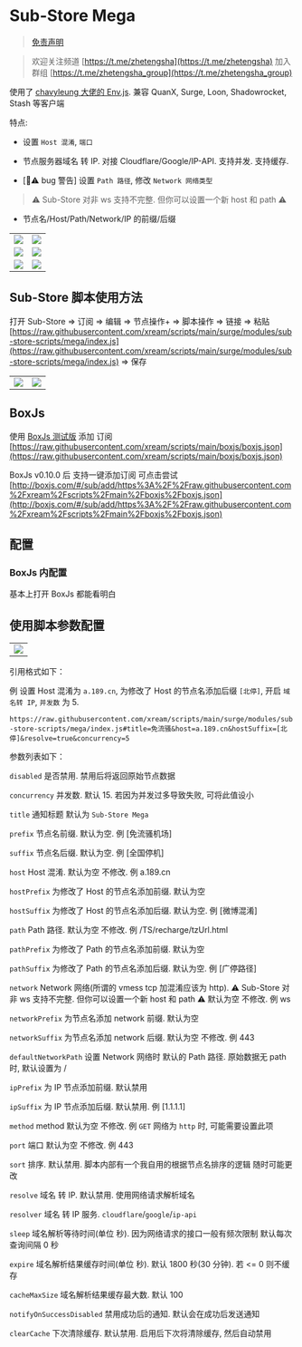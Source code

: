 # Sub-Store Mega

> [免责声明](https://github.com/xream/scripts/blob/main/README.md)

> 欢迎关注频道 [https://t.me/zhetengsha](https://t.me/zhetengsha) 加入群组 [https://t.me/zhetengsha_group](https://t.me/zhetengsha_group)

使用了 [chavyleung 大佬的 Env.js](https://github.com/chavyleung/scripts/blob/master/Env.js). 兼容 QuanX, Surge, Loon, Shadowrocket, Stash 等客户端

特点:

- 设置 `Host 混淆`, `端口`

- 节点服务器域名 转 IP. 对接 Cloudflare/Google/IP-API. 支持并发. 支持缓存.

- [🐞⚠️ bug 警告] 设置 `Path 路径`, 修改 `Network 网络类型`

> ⚠️ Sub-Store 对非 ws 支持不完整. 但你可以设置一个新 host 和 path ⚠️

- 节点名/Host/Path/Network/IP 的前缀/后缀

<table>
  <tr>
    <td valign="top"><img src="screenshots/10.png"></td>
    <td valign="top"><img src="screenshots/9.png"></td>
  </tr>
  <tr>
    <td valign="top"><img src="screenshots/7.png"></td>
    <td valign="top"><img src="screenshots/1.png"></td>
  </tr>
  <tr>
    <td valign="top"><img src="screenshots/2.png"></td>
    <td valign="top"><img src="screenshots/3.png"></td>
  </tr>
</table>

## Sub-Store 脚本使用方法

打开 Sub-Store => 订阅 => 编辑 => 节点操作+ => 脚本操作 => 链接 => 粘贴 [https://raw.githubusercontent.com/xream/scripts/main/surge/modules/sub-store-scripts/mega/index.js](https://raw.githubusercontent.com/xream/scripts/main/surge/modules/sub-store-scripts/mega/index.js) => 保存

<table>
  <tr>
    <td valign="top"><img src="screenshots/5.png"></td>
    <td valign="top"><img src="screenshots/6.png"></td>
  </tr>
  
</table>

## BoxJs

使用 [BoxJs 测试版](https://chavyleung.gitbook.io/boxjs) 添加 订阅 [https://raw.githubusercontent.com/xream/scripts/main/boxjs/boxjs.json](https://raw.githubusercontent.com/xream/scripts/main/boxjs/boxjs.json)

BoxJs v0.10.0 后 支持一键添加订阅 可点击尝试 [http://boxjs.com/#/sub/add/https%3A%2F%2Fraw.githubusercontent.com%2Fxream%2Fscripts%2Fmain%2Fboxjs%2Fboxjs.json](http://boxjs.com/#/sub/add/https%3A%2F%2Fraw.githubusercontent.com%2Fxream%2Fscripts%2Fmain%2Fboxjs%2Fboxjs.json)

## 配置

### BoxJs 内配置

基本上打开 BoxJs 都能看明白

## 使用脚本参数配置

<table>
  <tr>
    <td valign="top"><img src="screenshots/8.png"></td>
  </tr>
</table>

引用格式如下：

例 设置 Host 混淆为 `a.189.cn`, 为修改了 Host 的节点名添加后缀 `[北停]`, 开启 `域名转 IP`, `并发数` 为 5.

`https://raw.githubusercontent.com/xream/scripts/main/surge/modules/sub-store-scripts/mega/index.js#title=免流骚&host=a.189.cn&hostSuffix=[北停]&resolve=true&concurrency=5`

参数列表如下：

`disabled` 是否禁用. 禁用后将返回原始节点数据

`concurrency` 并发数. 默认 15. 若因为并发过多导致失败, 可将此值设小

`title` 通知标题 默认为 `Sub-Store Mega`

`prefix` 节点名前缀. 默认为空. 例 [免流骚机场]

`suffix` 节点名后缀. 默认为空. 例 [全国停机]

`host` Host 混淆. 默认为空 不修改. 例 a.189.cn

`hostPrefix` 为修改了 Host 的节点名添加前缀. 默认为空

`hostSuffix` 为修改了 Host 的节点名添加后缀. 默认为空. 例 [微博混淆]

`path` Path 路径. 默认为空 不修改. 例 /TS/recharge/tzUrl.html

`pathPrefix` 为修改了 Path 的节点名添加前缀. 默认为空

`pathSuffix` 为修改了 Path 的节点名添加后缀. 默认为空. 例 [广停路径]

`network` Network 网络(所谓的 vmess tcp 加混淆应该为 http). ⚠️ Sub-Store 对非 ws 支持不完整. 但你可以设置一个新 host 和 path ⚠️ 默认为空 不修改. 例 ws

`networkPrefix` 为节点名添加 network 前缀. 默认为空

`networkSuffix` 为节点名添加 network 后缀. 默认为空 不修改. 例 443

`defaultNetworkPath` 设置 Network 网络时 默认的 Path 路径. 原始数据无 path 时, 默认设置为 /

`ipPrefix` 为 IP 节点添加前缀. 默认禁用

`ipSuffix` 为 IP 节点添加后缀. 默认禁用. 例 [1.1.1.1]

`method` method 默认为空 不修改. 例 `GET` 网络为 `http` 时, 可能需要设置此项

`port` 端口 默认为空 不修改. 例 443

`sort` 排序. 默认禁用. 脚本内部有一个我自用的根据节点名排序的逻辑 随时可能更改

`resolve` 域名 转 IP. 默认禁用. 使用网络请求解析域名

`resolver` 域名 转 IP 服务. `cloudflare`/`google`/`ip-api`

`sleep` 域名解析等待时间(单位 秒). 因为网络请求的接口一般有频次限制 默认每次查询间隔 0 秒

`expire` 域名解析结果缓存时间(单位 秒). 默认 1800 秒(30 分钟). 若 <= 0 则不缓存

`cacheMaxSize` 域名解析结果缓存最大数. 默认 100

`notifyOnSuccessDisabled` 禁用成功后的通知. 默认会在成功后发送通知

`clearCache` 下次清除缓存. 默认禁用. 启用后下次将清除缓存, 然后自动禁用
